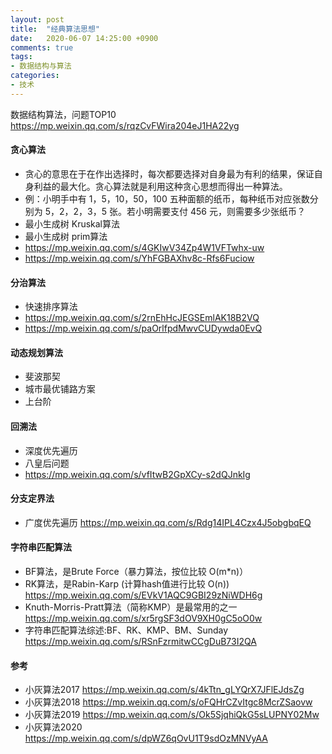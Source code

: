 ```yaml
---
layout: post
title:  "经典算法思想"
date:   2020-06-07 14:25:00 +0900
comments: true
tags:
- 数据结构与算法
categories:
- 技术
---
```

数据结构算法，问题TOP10 <https://mp.weixin.qq.com/s/rqzCvFWira204eJ1HA22yg>

#### 贪心算法
- 贪心的意思在于在作出选择时，每次都要选择对自身最为有利的结果，保证自身利益的最大化。贪心算法就是利用这种贪心思想而得出一种算法。
- 例：小明手中有 1，5，10，50，100 五种面额的纸币，每种纸币对应张数分别为 5，2，2，3，5 张。若小明需要支付 456 元，则需要多少张纸币？
- 最小生成树 Kruskal算法
- 最小生成树 prim算法
- <https://mp.weixin.qq.com/s/4GKIwV34Zp4W1VFTwhx-uw>
- <https://mp.weixin.qq.com/s/YhFGBAXhv8c-Rfs6Fuciow>

#### 分治算法
- 快速排序算法
- <https://mp.weixin.qq.com/s/2rnEhHcJEGSEmlAK18B2VQ>
- <https://mp.weixin.qq.com/s/paOrlfpdMwvCUDywda0EvQ>

#### 动态规划算法
- 斐波那契
- 城市最优铺路方案
- 上台阶

#### 回溯法
- 深度优先遍历
- 八皇后问题
- <https://mp.weixin.qq.com/s/vfItwB2GpXCy-s2dQJnkIg>

#### 分支定界法
- 广度优先遍历
<https://mp.weixin.qq.com/s/Rdg14IPL4Czx4J5obgbqEQ>

#### 字符串匹配算法
- BF算法，是Brute Force（暴力算法，按位比较 O(m*n)）
- RK算法，是Rabin-Karp (计算hash值进行比较 O(n))
<https://mp.weixin.qq.com/s/EVkV1AQC9GBI29zNiWDH6g>
- Knuth-Morris-Pratt算法（简称KMP）是最常用的之一
<https://mp.weixin.qq.com/s/xr5rgSF3dOV9XH0gC5oO0w>
- 字符串匹配算法综述:BF、RK、KMP、BM、Sunday <https://mp.weixin.qq.com/s/RSnFzrmitwCCgDuB73I2QA>

#### 参考
- 小灰算法2017 <https://mp.weixin.qq.com/s/4kTtn_gLYQrX7JFlEJdsZg>
- 小灰算法2018 <https://mp.weixin.qq.com/s/oFQHrCZvItgc8McrZSaovw>
- 小灰算法2019 <https://mp.weixin.qq.com/s/Ok5SjqhiQkG5sLUPNY02Mw>
- 小灰算法2020 <https://mp.weixin.qq.com/s/dpWZ6qOvU1T9sdOzMNVyAA>